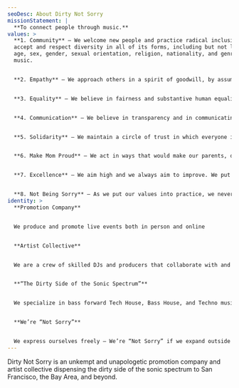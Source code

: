 ```yaml
---
seoDesc: About Dirty Not Sorry
missionStatement: |
  **To connect people through music.**
values: >
  **1. Community** – We welcome new people and practice radical inclusion. We
  accept and respect diversity in all of its forms, including but not limited to
  age, sex, gender, sexual orientation, religion, nationality, and genres of
  music. 


  **2. Empathy** – We approach others in a spirit of goodwill, by assuming that they have good intentions and by giving them the benefit of the doubt. 


  **3. Equality** – We believe in fairness and substantive human equality. 


  **4. Communication** – We believe in transparency and in communicating as much as possible, even when it’s difficult.


  **5. Solidarity** – We maintain a circle of trust in which everyone is safe. We are here for each other, and we practice mutual aid to the greatest extent that we can. We do our work in a spirit of cooperation and collaboration.


  **6. Make Mom Proud** – We act in ways that would make our parents, or whoever we respect most in life, proud of us if they were watching. We carry ourselves in a way that sets a good example for others. 


  **7. Excellence** – We aim high and we always aim to improve. We put in the time to continuously refine our skills to be everything that we can be.


  **8. Not Being Sorry** – As we put our values into practice, we never apologize for being authentic to who we are or doing what we do.
identity: >
  **Promotion Company**


  We produce and promote live events both in person and online


  **Artist Collective**


  We are a crew of skilled DJs and producers that collaborate with and support each other


  **“The Dirty Side of the Sonic Spectrum”**


  We specialize in bass forward Tech House, Bass House, and Techno music.


  **We’re “Not Sorry”**


  We express ourselves freely – We’re “Not Sorry” if we expand outside the realm of “Dirty” House Music.
---
```

Dirty Not Sorry is an unkempt and unapologetic promotion company and artist collective dispensing the dirty side of the sonic spectrum to San Francisco, the Bay Area, and beyond.
